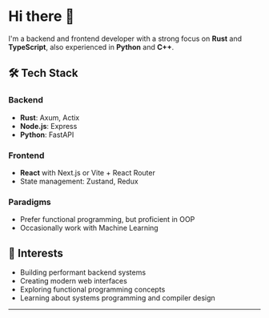 # Hi there 👋

I'm a backend and frontend developer with a strong focus on **Rust** and **TypeScript**, also experienced in **Python** and **C++**.

## 🛠️ Tech Stack

### Backend
- **Rust**: Axum, Actix
- **Node.js**: Express
- **Python**: FastAPI

### Frontend
- **React** with Next.js or Vite + React Router
- State management: Zustand, Redux

### Paradigms
- Prefer functional programming, but proficient in OOP
- Occasionally work with Machine Learning

## 🔭 Interests
- Building performant backend systems
- Creating modern web interfaces
- Exploring functional programming concepts
- Learning about systems programming and compiler design

---
